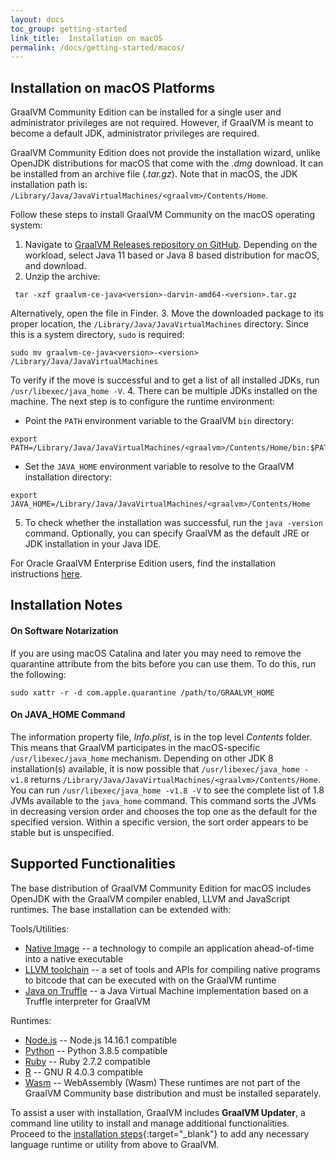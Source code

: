 ```yaml
---
layout: docs
toc_group: getting-started
link_title:  Installation on macOS
permalink: /docs/getting-started/macos/
---
```


## Installation on macOS Platforms

GraalVM Community Edition can be installed for a single user and administrator privileges are not required.
However, if GraalVM is meant to become a default JDK, administrator privileges are required.

GraalVM Community Edition does not provide the installation wizard, unlike OpenJDK
distributions for macOS that come with the _.dmg_ download.
It can be installed from an archive file (_.tar.gz_).
Note that in macOS, the JDK installation path is: `/Library/Java/JavaVirtualMachines/<graalvm>/Contents/Home`.

Follow these steps to install GraalVM Community on the macOS operating system:

1. Navigate to [GraalVM Releases repository on GitHub](https://github.com/graalvm/graalvm-ce-builds/releases). Depending on the workload, select Java 11 based or Java 8 based distribution for macOS, and download.
2. Unzip the archive:
```shell
 tar -xzf graalvm-ce-java<version>-darvin-amd64-<version>.tar.gz
```
Alternatively, open the file in Finder.
3.  Move the downloaded package to its proper location, the `/Library/Java/JavaVirtualMachines` directory. Since this is a system directory, `sudo` is required:
```shell
sudo mv graalvm-ce-java<version>-<version> /Library/Java/JavaVirtualMachines
```
To verify if the move is successful and to get a list of all installed JDKs, run `/usr/libexec/java_home -V`.
4. There can be multiple JDKs installed on the machine. The next step is to configure the runtime environment:
  - Point the `PATH` environment variable to the GraalVM `bin` directory:
  ```shell
  export PATH=/Library/Java/JavaVirtualMachines/<graalvm>/Contents/Home/bin:$PATH
  ```
  - Set the `JAVA_HOME` environment variable to resolve to the GraalVM installation directory:
  ```shell
  export JAVA_HOME=/Library/Java/JavaVirtualMachines/<graalvm>/Contents/Home
  ```
5. To check whether the installation was successful, run the `java -version` command.
Optionally, you can specify GraalVM as the default JRE or JDK installation in your Java IDE.

For Oracle GraalVM Enterprise Edition users, find the installation instructions [here](https://docs.oracle.com/en/graalvm/enterprise/21/docs/getting-started/installation-macos/).

## Installation Notes

#### On Software Notarization
If you are using macOS Catalina and later you may need to remove the quarantine attribute from the bits before you can use them.
To do this, run the following:
```shell
sudo xattr -r -d com.apple.quarantine /path/to/GRAALVM_HOME
```

#### On JAVA_HOME Command
The information property file, _Info.plist_, is in the top level _Contents_
folder. This means that GraalVM participates in the macOS-specific
`/usr/libexec/java_home` mechanism. Depending on other JDK 8 installation(s)
available, it is now possible that `/usr/libexec/java_home -v1.8` returns
`/Library/Java/JavaVirtualMachines/<graalvm>/Contents/Home`.
You can run `/usr/libexec/java_home -v1.8 -V` to see the complete list of 1.8
JVMs available to the `java_home` command. This command sorts the JVMs
in decreasing version order and chooses the top one as the default for the
specified version. Within a specific version, the sort order appears to be
stable but is unspecified.

## Supported Functionalities

The base distribution of GraalVM Community Edition for macOS includes OpenJDK with the GraalVM compiler enabled, LLVM and JavaScript runtimes.
The base installation can be extended with:

Tools/Utilities:
*  [Native Image](/reference-manual/native-image/) -- a technology to compile an application ahead-of-time into a native executable
*  [LLVM toolchain](/reference-manual/llvm/Compiling/#llvm-toolchain-for-compiling-cc) --  a set of tools and APIs for compiling native programs to bitcode that can be executed with on the GraalVM runtime
*  [Java on Truffle](/reference-manual/java-on-truffle/) -- a Java Virtual Machine implementation based on a Truffle interpreter for GraalVM

Runtimes:
*  [Node.js](/reference-manual/js/) -- Node.js 14.16.1 compatible
*  [Python](/reference-manual/python/) -- Python 3.8.5 compatible
*  [Ruby](/reference-manual/ruby/) -- Ruby 2.7.2 compatible
*  [R](/reference-manual/r/) -- GNU R 4.0.3 compatible
*  [Wasm](/reference-manual/wasm/) -- WebAssembly (Wasm)
​
These runtimes are not part of the GraalVM Community base distribution and must be installed separately.

To assist a user with installation, GraalVM includes
**GraalVM Updater**, a command line utility to install and manage additional
functionalities. Proceed to the [installation steps](/reference-manual/graalvm-updater/#component-installation){:target="_blank"}
to add any necessary language runtime or utility from above to GraalVM.
